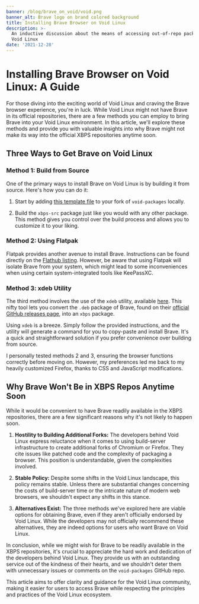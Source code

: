 ```yaml
---
banner: /blog/brave_on_void/void.png
banner_alt: Brave logo on brand colored background
title: Installing Brave Browser on Void Linux
description: >-
  An inductive discussion about the means of accessing out-of-repo packages on
  Void Linux
date: '2021-12-28'
---
```

# Installing Brave Browser on Void Linux: A Guide

For those diving into the exciting world of Void Linux and craving the Brave browser experience, you're in luck. While Void Linux might not have Brave in its official repositories, there are a few methods you can employ to bring Brave into your Void Linux environment. In this article, we'll explore these methods and provide you with valuable insights into why Brave might not make its way into the official XBPS repositories anytime soon.

## Three Ways to Get Brave on Void Linux

### Method 1: Build from Source

One of the primary ways to install Brave on Void Linux is by building it from source. Here's how you can do it:

1. Start by adding [this template file](https://notabug.org/reback00/void-goodies/src/master/srcpkgs/brave-bin) to your fork of `void-packages` locally.

2. Build the `xbps-src` package just like you would with any other package. This method gives you control over the build process and allows you to customize it to your liking.

### Method 2: Using Flatpak

Flatpak provides another avenue to install Brave. Instructions can be found directly on the [Flathub listing](https://flathub.org/apps/details/com.brave.Browser). However, be aware that using Flatpak will isolate Brave from your system, which might lead to some inconveniences when using certain system-integrated tools like KeePassXC.

### Method 3: xdeb Utility

The third method involves the use of the `xdeb` utility, available [here](https://github.com/toluschr/xdeb). This nifty tool lets you convert the `.deb` package of Brave, found on their [official GitHub releases page](https://github.com/brave/brave-browser/releases), into an `xbps` package.

Using `xdeb` is a breeze. Simply follow the provided instructions, and the utility will generate a command for you to copy-paste and install Brave. It's a quick and straightforward solution if you prefer convenience over building from source.

I personally tested methods 2 and 3, ensuring the browser functions correctly before moving on. However, my preferences led me back to my heavily customized Firefox, thanks to CSS and JavaScript modifications.

## Why Brave Won't Be in XBPS Repos Anytime Soon

While it would be convenient to have Brave readily available in the XBPS repositories, there are a few significant reasons why it's not likely to happen soon.

1. **Hostility to Building Additional Forks:** The developers behind Void Linux express reluctance when it comes to using build-server infrastructure to create additional forks of Chromium or Firefox. They cite issues like patched code and the complexity of packaging a browser. This position is understandable, given the complexities involved.

2. **Stable Policy:** Despite some shifts in the Void Linux landscape, this policy remains stable. Unless there are substantial changes concerning the costs of build-server time or the intricate nature of modern web browsers, we shouldn't expect any shifts in this stance.

3. **Alternatives Exist:** The three methods we've explored here are viable options for obtaining Brave, even if they aren't officially endorsed by Void Linux. While the developers may not officially recommend these alternatives, they are indeed options for users who want Brave on Void Linux.

In conclusion, while we might wish for Brave to be readily available in the XBPS repositories, it's crucial to appreciate the hard work and dedication of the developers behind Void Linux. They provide us with an outstanding service out of the kindness of their hearts, and we shouldn't deter them with unnecessary issues or comments on the `void-packages` GitHub repo.

This article aims to offer clarity and guidance for the Void Linux community, making it easier for users to access Brave while respecting the principles and practices of the Void Linux ecosystem.
